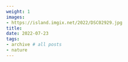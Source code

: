 ```yaml
---
weight: 1
images:
- https://island.imgix.net/2022/DSC02929.jpg
title: 
date: 2022-07-23
tags:
- archive # all posts
- nature
---
```

